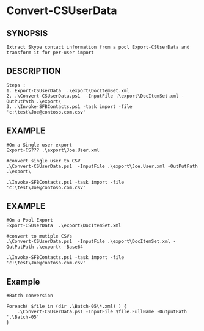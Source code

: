 
# Convert-CSUserData

## SYNOPSIS
    Extract Skype contact information from a pool Export-CSUserData and transform it for per-user import 
## DESCRIPTION
    Steps : 
    1. Export-CSUserData  .\export\DocItemSet.xml
    2. .\Convert-CSUserData.ps1  -InputFile .\export\DocItemSet.xml -OutPutPath .\export\
    3. .\Invoke-SFBContacts.ps1 -task import -file 'c:\test\Joe@contoso.com.csv'
## EXAMPLE
    #On a Single user export 
    Export-CS??? .\export\Joe.User.xml

    #convert single user to CSV
    .\Convert-CSUserData.ps1  -InputFile .\export\Joe.User.xml -OutPutPath .\export\ 

    .\Invoke-SFBContacts.ps1 -task import -file 'c:\test\Joe@contoso.com.csv'

## EXAMPLE
    #On a Pool Export
    Export-CSUserData  .\export\DocItemSet.xml

    #convert to mutiple CSVs
    .\Convert-CSUserData.ps1  -InputFile .\export\DocItemSet.xml -OutPutPath .\export\ -Base64

    .\Invoke-SFBContacts.ps1 -task import -file 'c:\test\Joe@contoso.com.csv'
## Example 
    #Batch conversion 

    Foreach( $file in (dir .\Batch-05\*.xml) ) {
        .\Convert-CSUserData.ps1 -InputFile $file.FullName -OutputPath '.\Batch-05'
    }